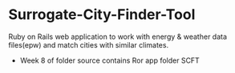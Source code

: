 # Surrogate-City-Finder-Tool
Ruby on Rails web application to work with energy &amp; weather data files(epw) and match cities with similar climates. 
- Week 8 of folder source contains Ror app folder SCFT 
